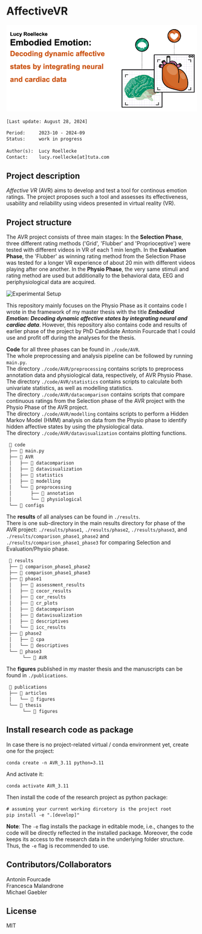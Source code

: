 # AffectiveVR

![AVR Thesis Title](publications/thesis/figures/AVR_Title.png)

`[Last update: August 28, 2024]`

    Period:     2023-10 - 2024-09
    Status:     work in progress

    Author(s):  Lucy Roellecke
    Contact:    lucy.roellecke[at]tuta.com

## Project description

*Affective VR* (AVR) aims to develop and test a tool for continous emotion ratings. The project proposes such a tool and assesses its effectiveness, usability and reliability using videos presented in virtual reality (VR).

## Project structure
The AVR project consists of three main stages: In the **Selection Phase**, three different rating methods ('Grid', 'Flubber' and 'Proprioceptive') were tested with different videos in VR of each 1 min length. In the **Evaluation Phase**, the 'Flubber' as winning rating method from the Selection Phase was tested for a longer VR experience of about 20 min with different videos playing after one another. In the **Physio Phase**, the very same stimuli and rating method are used but additionally to the behavioral data, EEG and periphysiological data are acquired.  

![Experimental Setup](../publications/thesis/figures/phase3_experimental_setup.png)

This repository mainly focuses on the Physio Phase as it contains code I wrote in the framework of my master thesis with the title **_Embodied Emotion: Decoding dynamic affective states by integrating neural and cardiac data_**. However, this repository also contains code and results of earlier phase of the project by PhD Candidate Antonin Fourcade that I could use and profit off during the analyses for the thesis.    

**Code** for all three phases can be found in `./code/AVR`.   
The whole preprocessing and analysis pipeline can be followed by running `main.py`.   
The directory `./code/AVR/preprocessing` contains scripts to preprocess annotation data and physiological data, respectively, of AVR Physio Phase.   
The directory `./code/AVR/statistics` contains scripts to calculate both univariate statistics, as well as modelling statistics.    
The directory `./code/AVR/datacomparison` contains scripts that compare continuous ratings from the Selection phase of the AVR project with the Physio Phase of the AVR project.    
The directory `./code/AVR/modelling` contains scripts to perform a Hidden Markov Model (HMM) analysis on data from the Physio phase to identify hidden affective states by using the physiological data.    
The directory `./code/AVR/datavisualization` contains plotting functions.   

     📂 code
     ├── 🐍 main.py
     ├── 📂 AVR
     │   ├── 📁 datacomparison
     │   ├── 📁 datavisualization
     │   ├── 📁 statistics
     │   ├── 📁 modelling
     │   └── 📁 preprocessing
     │       ├── 📁 annotation
     │       └── 📁 physiological 
     └── 📁 configs
     
The **results** of all analyses can be found in `./results`.    
There is one sub-directory in the main results directory for phase of the AVR project: `./results/phase1`, `./results/phase2`, `./results/phase3`, and `./results/comparison_phase1_phase2` and `./results/comparison_phase1_phase3` for comparing Selection and Evaluation/Physio phase.    

     📂 results
     ├── 📁 comparison_phase1_phase2
     ├── 📁 comparison_phase1_phase3
     ├── 📁 phase1
     │   ├── 📁 assessment_results
     │   ├── 📁 cocor_results
     │   ├── 📁 cor_results
     │   ├── 📁 cr_plots
     │   ├── 📁 datacomparison
     │   ├── 📁 datavisualization
     │   ├── 📁 descriptives
     │   └── 📁 icc_results
     ├── 📁 phase2
     │   ├── 📁 cpa
     │   └── 📁 descriptives
     └── 📁 phase3
          └── 📁 AVR

The **figures** published in my master thesis and the manuscripts can be found in `./publications`.    

     📂 publications
     ├── 📁 articles
     │   └── 📁 figures
     └── 📁 thesis
          └── 📁 figures

## Install research code as package

In case there is no project-related virtual / conda environment yet, create one for the project:

```shell
conda create -n AVR_3.11 python=3.11
```

And activate it:

```shell
conda activate AVR_3.11
```

Then install the code of the research project as python package:

```shell
# assuming your current working dircetory is the project root
pip install -e ".[develop]"
```

**Note**: The `-e` flag installs the package in editable mode,
i.e., changes to the code will be directly reflected in the installed package.
Moreover, the code keeps its access to the research data in the underlying folder structure.
Thus, the `-e` flag is recommended to use.

## Contributors/Collaborators

Antonin Fourcade   
Francesca Malandrone   
Michael Gaebler   

## License
MIT